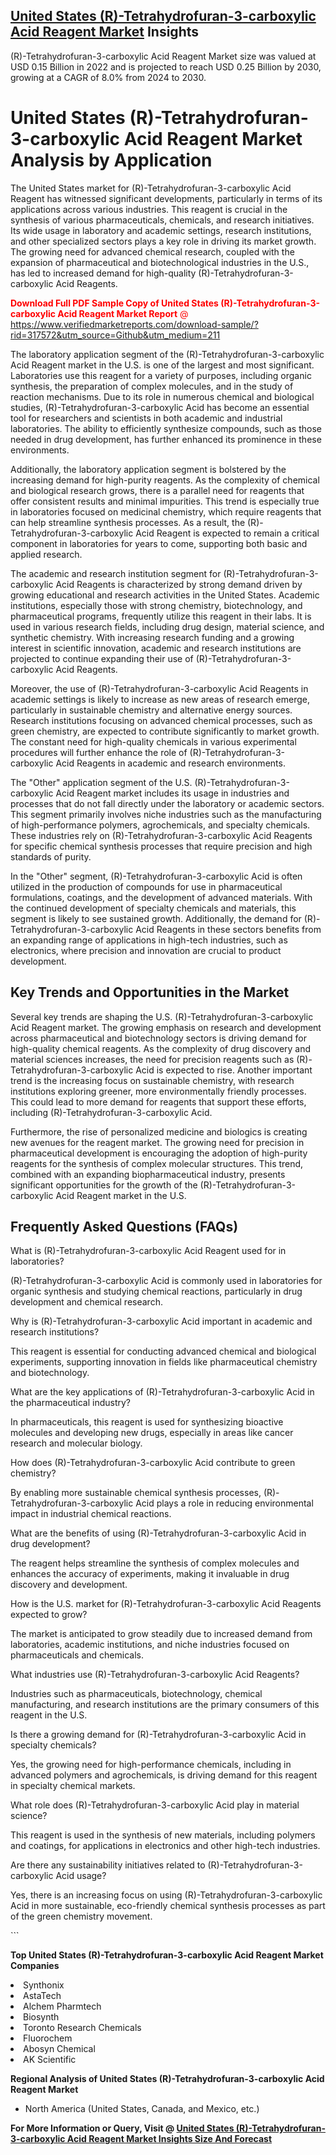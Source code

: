 <h2><a href="https://www.verifiedmarketreports.com/download-sample/?rid=317572&amp;utm_source=Github&amp;utm_medium=211" target="_blank">United States (R)-Tetrahydrofuran-3-carboxylic Acid Reagent Market</a> Insights</h2><p>(R)-Tetrahydrofuran-3-carboxylic Acid Reagent Market size was valued at USD 0.15 Billion in 2022 and is projected to reach USD 0.25 Billion by 2030, growing at a CAGR of 8.0% from 2024 to 2030.</p><p><h1>United States (R)-Tetrahydrofuran-3-carboxylic Acid Reagent Market Analysis by Application</h1><p>The United States market for (R)-Tetrahydrofuran-3-carboxylic Acid Reagent has witnessed significant developments, particularly in terms of its applications across various industries. This reagent is crucial in the synthesis of various pharmaceuticals, chemicals, and research initiatives. Its wide usage in laboratory and academic settings, research institutions, and other specialized sectors plays a key role in driving its market growth. The growing need for advanced chemical research, coupled with the expansion of pharmaceutical and biotechnological industries in the U.S., has led to increased demand for high-quality (R)-Tetrahydrofuran-3-carboxylic Acid Reagents. <p><span class=""><span style="color: #ff0000;"><strong>Download Full PDF Sample Copy of United States (R)-Tetrahydrofuran-3-carboxylic Acid Reagent Market Report</strong> @ </span><a href="https://www.verifiedmarketreports.com/download-sample/?rid=317572&amp;utm_source=Github&amp;utm_medium=211" target="_blank">https://www.verifiedmarketreports.com/download-sample/?rid=317572&amp;utm_source=Github&amp;utm_medium=211</a></span></p><p>The laboratory application segment of the (R)-Tetrahydrofuran-3-carboxylic Acid Reagent market in the U.S. is one of the largest and most significant. Laboratories use this reagent for a variety of purposes, including organic synthesis, the preparation of complex molecules, and in the study of reaction mechanisms. Due to its role in numerous chemical and biological studies, (R)-Tetrahydrofuran-3-carboxylic Acid has become an essential tool for researchers and scientists in both academic and industrial laboratories. The ability to efficiently synthesize compounds, such as those needed in drug development, has further enhanced its prominence in these environments. <p>Additionally, the laboratory application segment is bolstered by the increasing demand for high-purity reagents. As the complexity of chemical and biological research grows, there is a parallel need for reagents that offer consistent results and minimal impurities. This trend is especially true in laboratories focused on medicinal chemistry, which require reagents that can help streamline synthesis processes. As a result, the (R)-Tetrahydrofuran-3-carboxylic Acid Reagent is expected to remain a critical component in laboratories for years to come, supporting both basic and applied research.<p>The academic and research institution segment for (R)-Tetrahydrofuran-3-carboxylic Acid Reagents is characterized by strong demand driven by growing educational and research activities in the United States. Academic institutions, especially those with strong chemistry, biotechnology, and pharmaceutical programs, frequently utilize this reagent in their labs. It is used in various research fields, including drug design, material science, and synthetic chemistry. With increasing research funding and a growing interest in scientific innovation, academic and research institutions are projected to continue expanding their use of (R)-Tetrahydrofuran-3-carboxylic Acid Reagents.<p>Moreover, the use of (R)-Tetrahydrofuran-3-carboxylic Acid Reagents in academic settings is likely to increase as new areas of research emerge, particularly in sustainable chemistry and alternative energy sources. Research institutions focusing on advanced chemical processes, such as green chemistry, are expected to contribute significantly to market growth. The constant need for high-quality chemicals in various experimental procedures will further enhance the role of (R)-Tetrahydrofuran-3-carboxylic Acid Reagents in academic and research environments.<p>The "Other" application segment of the U.S. (R)-Tetrahydrofuran-3-carboxylic Acid Reagent market includes its usage in industries and processes that do not fall directly under the laboratory or academic sectors. This segment primarily involves niche industries such as the manufacturing of high-performance polymers, agrochemicals, and specialty chemicals. These industries rely on (R)-Tetrahydrofuran-3-carboxylic Acid Reagents for specific chemical synthesis processes that require precision and high standards of purity.<p>In the "Other" segment, (R)-Tetrahydrofuran-3-carboxylic Acid is often utilized in the production of compounds for use in pharmaceutical formulations, coatings, and the development of advanced materials. With the continued development of specialty chemicals and materials, this segment is likely to see sustained growth. Additionally, the demand for (R)-Tetrahydrofuran-3-carboxylic Acid Reagents in these sectors benefits from an expanding range of applications in high-tech industries, such as electronics, where precision and innovation are crucial to product development.<h2>Key Trends and Opportunities in the Market</h2><p>Several key trends are shaping the U.S. (R)-Tetrahydrofuran-3-carboxylic Acid Reagent market. The growing emphasis on research and development across pharmaceutical and biotechnology sectors is driving demand for high-quality chemical reagents. As the complexity of drug discovery and material sciences increases, the need for precision reagents such as (R)-Tetrahydrofuran-3-carboxylic Acid is expected to rise. Another important trend is the increasing focus on sustainable chemistry, with research institutions exploring greener, more environmentally friendly processes. This could lead to more demand for reagents that support these efforts, including (R)-Tetrahydrofuran-3-carboxylic Acid.<p>Furthermore, the rise of personalized medicine and biologics is creating new avenues for the reagent market. The growing need for precision in pharmaceutical development is encouraging the adoption of high-purity reagents for the synthesis of complex molecular structures. This trend, combined with an expanding biopharmaceutical industry, presents significant opportunities for the growth of the (R)-Tetrahydrofuran-3-carboxylic Acid Reagent market in the U.S.<h2>Frequently Asked Questions (FAQs)</h2><p>What is (R)-Tetrahydrofuran-3-carboxylic Acid Reagent used for in laboratories?</p><p>(R)-Tetrahydrofuran-3-carboxylic Acid is commonly used in laboratories for organic synthesis and studying chemical reactions, particularly in drug development and chemical research.</p><p>Why is (R)-Tetrahydrofuran-3-carboxylic Acid important in academic and research institutions?</p><p>This reagent is essential for conducting advanced chemical and biological experiments, supporting innovation in fields like pharmaceutical chemistry and biotechnology.</p><p>What are the key applications of (R)-Tetrahydrofuran-3-carboxylic Acid in the pharmaceutical industry?</p><p>In pharmaceuticals, this reagent is used for synthesizing bioactive molecules and developing new drugs, especially in areas like cancer research and molecular biology.</p><p>How does (R)-Tetrahydrofuran-3-carboxylic Acid contribute to green chemistry?</p><p>By enabling more sustainable chemical synthesis processes, (R)-Tetrahydrofuran-3-carboxylic Acid plays a role in reducing environmental impact in industrial chemical reactions.</p><p>What are the benefits of using (R)-Tetrahydrofuran-3-carboxylic Acid in drug development?</p><p>The reagent helps streamline the synthesis of complex molecules and enhances the accuracy of experiments, making it invaluable in drug discovery and development.</p><p>How is the U.S. market for (R)-Tetrahydrofuran-3-carboxylic Acid Reagents expected to grow?</p><p>The market is anticipated to grow steadily due to increased demand from laboratories, academic institutions, and niche industries focused on pharmaceuticals and chemicals.</p><p>What industries use (R)-Tetrahydrofuran-3-carboxylic Acid Reagents?</p><p>Industries such as pharmaceuticals, biotechnology, chemical manufacturing, and research institutions are the primary consumers of this reagent in the U.S.</p><p>Is there a growing demand for (R)-Tetrahydrofuran-3-carboxylic Acid in specialty chemicals?</p><p>Yes, the growing need for high-performance chemicals, including in advanced polymers and agrochemicals, is driving demand for this reagent in specialty chemical markets.</p><p>What role does (R)-Tetrahydrofuran-3-carboxylic Acid play in material science?</p><p>This reagent is used in the synthesis of new materials, including polymers and coatings, for applications in electronics and other high-tech industries.</p><p>Are there any sustainability initiatives related to (R)-Tetrahydrofuran-3-carboxylic Acid usage?</p><p>Yes, there is an increasing focus on using (R)-Tetrahydrofuran-3-carboxylic Acid in more sustainable, eco-friendly chemical synthesis processes as part of the green chemistry movement.</p>```</p><p><strong>Top United States (R)-Tetrahydrofuran-3-carboxylic Acid Reagent Market Companies</strong></p><div data-test-id=""><p><li>Synthonix</li><li> AstaTech</li><li> Alchem Pharmtech</li><li> Biosynth</li><li> Toronto Research Chemicals</li><li> Fluorochem</li><li> Abosyn Chemical</li><li> AK Scientific</li></p><div><strong>Regional Analysis of&nbsp;United States (R)-Tetrahydrofuran-3-carboxylic Acid Reagent Market</strong></div><ul><li dir="ltr"><p dir="ltr">North America&nbsp;(United States, Canada, and Mexico, etc.)</p></li></ul><p><strong>For More Information or Query, Visit @&nbsp;</strong><strong><a href="https://www.verifiedmarketreports.com/product/r-tetrahydrofuran-3-carboxylic-acid-reagent-market/?utm_source=Github&amp;utm_medium=211" target="_blank">United States (R)-Tetrahydrofuran-3-carboxylic Acid Reagent Market Insights Size And Forecast</a></strong></p></div>
